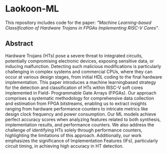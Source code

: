 # Laokoon-ML

This repository includes code for the paper: _"Machine Learning-based Classification of Hardware Trojans in FPGAs
Implementing RISC-V Cores"_.

## Abstract

Hardware Trojans (HTs) pose a severe threat to integrated circuits, potentially compromising electronic devices,
exposing sensitive data, or inducing malfunction. Detecting such malicious modifications is particularly
challenging in complex systems and commercial CPUs, where they can occur at various design stages,
from initial HDL coding to the final hardware implementation. This paper introduces a machine learningbased
strategy for the detection and classification of HTs within RISC-V soft cores implemented in Field-
Programmable Gate Arrays (FPGAs). Our approach comprises a systematic methodology for comprehensive
data collection and estimation from FPGA bitstreams, enabling us to extract insights ranging from hardware
performance counters to intricate metrics like design clock frequency and power consumption. Our ML models
achieve perfect accuracy scores when analyzing features related to both synthesis, implementation results,
and performance counters. We also address the challenge of identifying HTs solely through performance
counters, highlighting the limitations of this approach. Additionally, our work emphasizes the significance of
Implementation Features (IFs), particularly circuit timing, in achieving high accuracy in HT detection.